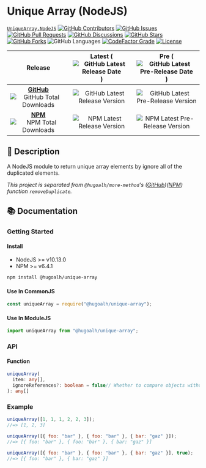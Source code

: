 # Unique Array (NodeJS)

[`UniqueArray.NodeJS`](https://github.com/hugoalh-studio/unique-array-nodejs)
[![GitHub Contributors](https://img.shields.io/github/contributors/hugoalh-studio/unique-array-nodejs?label=Contributors&logo=github&logoColor=ffffff&style=flat-square)](https://github.com/hugoalh-studio/unique-array-nodejs/graphs/contributors)
[![GitHub Issues](https://img.shields.io/github/issues-raw/hugoalh-studio/unique-array-nodejs?label=Issues&logo=github&logoColor=ffffff&style=flat-square)](https://github.com/hugoalh-studio/unique-array-nodejs/issues)
[![GitHub Pull Requests](https://img.shields.io/github/issues-pr-raw/hugoalh-studio/unique-array-nodejs?label=Pull%20Requests&logo=github&logoColor=ffffff&style=flat-square)](https://github.com/hugoalh-studio/unique-array-nodejs/pulls)
[![GitHub Discussions](https://img.shields.io/github/discussions/hugoalh-studio/unique-array-nodejs?label=Discussions&logo=github&logoColor=ffffff&style=flat-square)](https://github.com/hugoalh-studio/unique-array-nodejs/discussions)
[![GitHub Stars](https://img.shields.io/github/stars/hugoalh-studio/unique-array-nodejs?label=Stars&logo=github&logoColor=ffffff&style=flat-square)](https://github.com/hugoalh-studio/unique-array-nodejs/stargazers)
[![GitHub Forks](https://img.shields.io/github/forks/hugoalh-studio/unique-array-nodejs?label=Forks&logo=github&logoColor=ffffff&style=flat-square)](https://github.com/hugoalh-studio/unique-array-nodejs/network/members)
![GitHub Languages](https://img.shields.io/github/languages/count/hugoalh-studio/unique-array-nodejs?label=Languages&logo=github&logoColor=ffffff&style=flat-square)
[![CodeFactor Grade](https://img.shields.io/codefactor/grade/github/hugoalh-studio/unique-array-nodejs?label=Grade&logo=codefactor&logoColor=ffffff&style=flat-square)](https://www.codefactor.io/repository/github/hugoalh-studio/unique-array-nodejs)
[![License](https://img.shields.io/static/v1?label=License&message=MIT&style=flat-square)](./LICENSE.md)

| **Release** | **Latest** (![GitHub Latest Release Date](https://img.shields.io/github/release-date/hugoalh-studio/unique-array-nodejs?label=%20&style=flat-square)) | **Pre** (![GitHub Latest Pre-Release Date](https://img.shields.io/github/release-date-pre/hugoalh-studio/unique-array-nodejs?label=%20&style=flat-square)) |
|:-:|:-:|:-:|
| [**GitHub**](https://github.com/hugoalh-studio/unique-array-nodejs/releases) ![GitHub Total Downloads](https://img.shields.io/github/downloads/hugoalh-studio/unique-array-nodejs/total?label=%20&style=flat-square) | ![GitHub Latest Release Version](https://img.shields.io/github/release/hugoalh-studio/unique-array-nodejs?sort=semver&label=%20&style=flat-square) | ![GitHub Latest Pre-Release Version](https://img.shields.io/github/release/hugoalh-studio/unique-array-nodejs?include_prereleases&sort=semver&label=%20&style=flat-square) |
| [**NPM**](https://www.npmjs.com/package/@hugoalh/unique-array) ![NPM Total Downloads](https://img.shields.io/npm/dt/@hugoalh/unique-array?label=%20&style=flat-square) | ![NPM Latest Release Version](https://img.shields.io/npm/v/@hugoalh/unique-array/latest?label=%20&style=flat-square) | ![NPM Latest Pre-Release Version](https://img.shields.io/npm/v/@hugoalh/unique-array/pre?label=%20&style=flat-square) |

## 📝 Description

A NodeJS module to return unique array elements by ignore all of the duplicated elements.

*This project is separated from `@hugoalh/more-method`'s ([GitHub](https://github.com/hugoalh-studio/more-method-nodejs))([NPM](https://www.npmjs.com/package/@hugoalh/more-method)) function `removeDuplicate`.*

## 📚 Documentation

### Getting Started

#### Install

- NodeJS >= v10.13.0
- NPM >= v6.4.1

```sh
npm install @hugoalh/unique-array
```

#### Use In CommonJS

```js
const uniqueArray = require("@hugoalh/unique-array");
```

#### Use In ModuleJS

```js
import uniqueArray from "@hugoalh/unique-array";
```

### API

#### Function

```ts
uniqueArray(
  item: any[],
  ignoreReferences?: boolean = false// Whether to compare objects without compare their reference points.
): any[]
```

### Example

```js
uniqueArray([1, 1, 1, 2, 2, 3]);
//=> [1, 2, 3]

uniqueArray([{ foo: "bar" }, { foo: "bar" }, { bar: "gaz" }]);
//=> [{ foo: "bar" }, { foo: "bar" }, { bar: "gaz" }]

uniqueArray([{ foo: "bar" }, { foo: "bar" }, { bar: "gaz" }], true);
//=> [{ foo: "bar" }, { bar: "gaz" }]
```
